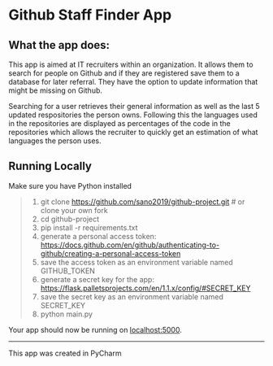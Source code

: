 # Github Staff Finder App

## What the app does:
This app is aimed at IT recruiters within an organization. It allows them to search for people on Github and if they are registered save them to a database for later referral. They have the option to update information that might be missing on Github.

Searching for a user retrieves their general information as well as the last 5 updated respositories the person owns. Following this the languages used in the repositories are displayed as percentages of the code in the repositories which allows the recruiter to quickly get an estimation of what languages the person uses.

## Running Locally

Make sure you have Python installed


>1. git clone https://github.com/sano2019/github-project.git # or clone your own fork
>2. cd github-project
>3. pip install -r requirements.txt
>4. generate a personal access token: https://docs.github.com/en/github/authenticating-to-github/creating-a-personal-access-token
>5. save the access token as an environment variable named GITHUB_TOKEN
>6. generate a secret key for the app: https://flask.palletsprojects.com/en/1.1.x/config/#SECRET_KEY
>7. save the secret key as an environment variable named SECRET_KEY
>8. python main.py


Your app should now be running on [localhost:5000](http://localhost:5000/).


---
This app was created in PyCharm